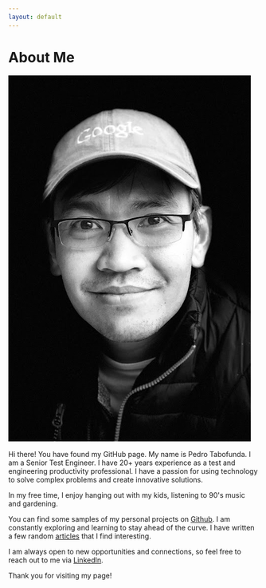 ```yaml
---
layout: default
---
```


# About Me

<img src="./assets/img/me.png" alt="me" />

Hi there! You have found my GitHub page. My name is Pedro Tabofunda. I am a Senior Test Engineer. I have 20+ years experience as a test and engineering productivity professional. I have a passion for using technology to solve complex problems and create innovative solutions.

In my free time, I enjoy hanging out with my kids, listening to 90's music and gardening. 

You can find some samples of my personal projects on [Github](https://ptabofunda.github.io). I am constantly exploring and learning to stay ahead of the curve. I have written a few random [articles](./articles.html) that I find interesting.


I am always open to new opportunities and connections, so feel free to reach out to me via [LinkedIn](https://www.linkedin.com/in/pedrotabofunda).

Thank you for visiting my page!
